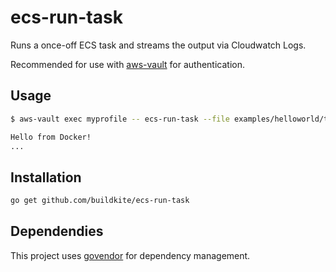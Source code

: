 # ecs-run-task

Runs a once-off ECS task and streams the output via Cloudwatch Logs.

Recommended for use with [aws-vault][] for authentication.

## Usage

```bash
$ aws-vault exec myprofile -- ecs-run-task --file examples/helloworld/taskdefinition.json echo "Hello from Docker!"

Hello from Docker!
...
```

## Installation

```bash
go get github.com/buildkite/ecs-run-task
```

[aws-vault]: https://github.com/99designs/aws-vault

## Dependendies

This project uses [govendor](https://github.com/kardianos/govendor) for dependency management.
